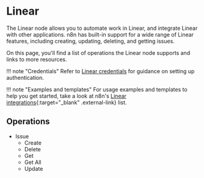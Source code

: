 # Linear

The Linear node allows you to automate work in Linear, and integrate Linear with other applications. n8n has built-in support for a wide range of Linear features, including creating, updating, deleting, and getting issues. 

On this page, you'll find a list of operations the Linear node supports and links to more resources.

!!! note "Credentials"
    Refer to [Linear credentials](https://docs.n8n.io/integrations/builtin/credentials/linear/) for guidance on setting up authentication. 

!!! note "Examples and templates"
    For usage examples and templates to help you get started, take a look at n8n's [Linear integrations](https://n8n.io/integrations/linear/){:target="_blank" .external-link} list.

## Operations

* Issue
    * Create
    * Delete
    * Get
    * Get All
    * Update
